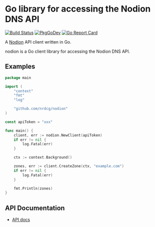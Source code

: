 # Go library for accessing the Nodion DNS API

[![Build Status](https://github.com/nrdcg/nodion/actions/workflows/main.yml/badge.svg)](https://github.com/nrdcg/nodion/actions)
[![PkgGoDev](https://pkg.go.dev/badge/github.com/nrdcg/nodion)](https://pkg.go.dev/github.com/nrdcg/nodion)
[![Go Report Card](https://goreportcard.com/badge/github.com/nrdcg/nodion)](https://goreportcard.com/report/github.com/nrdcg/nodion)

A [Nodion](https://www.nodion.com) API client written in Go.

nodion is a Go client library for accessing the Nodion DNS API.

## Examples

```go
package main

import (
	"context"
	"fmt"
	"log"

	"github.com/nrdcg/nodion"
)

const apiToken = "xxx"

func main() {
	client, err := nodion.NewClient(apiToken)
	if err != nil {
		log.Fatal(err)
	}

	ctx := context.Background()

	zones, err := client.CreateZone(ctx, "example.com")
	if err != nil {
		log.Fatal(err)
	}

	fmt.Println(zones)
}
```

## API Documentation

- [API docs](https://www.nodion.com/en/docs/dns/api/)
